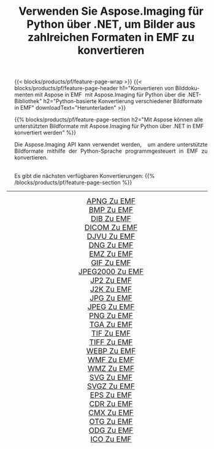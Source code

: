 ﻿---
title: Verwenden Sie Aspose.Imaging für Python über .NET, um Bilder aus zahlreichen Formaten in EMF zu konvertieren 
weight: 3920
url: /de/python-net/conversion/to/emf/ 
lang: de
langdirlevel: 2
locales: zh-hans,ja,it,ru,de,es,fr,nl,id,lt,pl,pt,vi,tr,ko,zh-hant,ar,hi,th,sv,cs,uk,he
description: Sie können Aspose.Imaging für Python über die .NET-Bibliothek verwenden, um eine Vielzahl von Formaten in EMF zu konvertieren.
---

{{< blocks/products/pf/feature-page-wrap >}}
{{< blocks/products/pf/feature-page-header h1="Konvertieren von Bilddokumenten mit Aspose in EMF  mit Aspose.Imaging für Python über die .NET-Bibliothek" h2="Python-basierte Konvertierung verschiedener Bildformate in EMF" downloadText="Herunterladen" >}}


{{% blocks/products/pf/feature-page-section  h2="Mit Aspose können alle unterstützten Bildformate mit Aspose.Imaging für Python über .NET in EMF konvertiert werden" %}}
<p align=justify>Die Aspose.Imaging API kann verwendet werden,   um andere unterstützte Bildformate mithilfe der Python-Sprache programmgesteuert in EMF zu konvertieren.</p>
<br/>
Es gibt die nächsten verfügbaren Konvertierungen:
{{% /blocks/products/pf/feature-page-section %}}
<div class="container-fluid productfamilypage bg-gray">
    <div class="convertypes bg-gray agp-content section">
        <div class="container">
		<hr style="margin-left:-20px;"/>
		<div class="row other-converters" style="gap: 10px;font-size: 19px;text-align:center;">
		    <div class='col-md-2 other-converter remove-lp remove-rp'><a href="/imaging/de/python-net/conversion/apng-to-emf/" style="padding:15px;">APNG Zu EMF</a></div>
<div class='col-md-2 other-converter remove-lp remove-rp'><a href="/imaging/de/python-net/conversion/bmp-to-emf/" style="padding:15px;">BMP Zu EMF</a></div>
<div class='col-md-2 other-converter remove-lp remove-rp'><a href="/imaging/de/python-net/conversion/dib-to-emf/" style="padding:15px;">DIB Zu EMF</a></div>
<div class='col-md-2 other-converter remove-lp remove-rp'><a href="/imaging/de/python-net/conversion/dicom-to-emf/" style="padding:15px;">DICOM Zu EMF</a></div>
<div class='col-md-2 other-converter remove-lp remove-rp'><a href="/imaging/de/python-net/conversion/djvu-to-emf/" style="padding:15px;">DJVU Zu EMF</a></div>
<div class='col-md-2 other-converter remove-lp remove-rp'><a href="/imaging/de/python-net/conversion/dng-to-emf/" style="padding:15px;">DNG Zu EMF</a></div>
<div class='col-md-2 other-converter remove-lp remove-rp'><a href="/imaging/de/python-net/conversion/emz-to-emf/" style="padding:15px;">EMZ Zu EMF</a></div>
<div class='col-md-2 other-converter remove-lp remove-rp'><a href="/imaging/de/python-net/conversion/gif-to-emf/" style="padding:15px;">GIF Zu EMF</a></div>
<div class='col-md-2 other-converter remove-lp remove-rp'><a href="/imaging/de/python-net/conversion/jpeg2000-to-emf/" style="padding:15px;">JPEG2000 Zu EMF</a></div>
<div class='col-md-2 other-converter remove-lp remove-rp'><a href="/imaging/de/python-net/conversion/jp2-to-emf/" style="padding:15px;">JP2 Zu EMF</a></div>
<div class='col-md-2 other-converter remove-lp remove-rp'><a href="/imaging/de/python-net/conversion/j2k-to-emf/" style="padding:15px;">J2K Zu EMF</a></div>
<div class='col-md-2 other-converter remove-lp remove-rp'><a href="/imaging/de/python-net/conversion/jpg-to-emf/" style="padding:15px;">JPG Zu EMF</a></div>
<div class='col-md-2 other-converter remove-lp remove-rp'><a href="/imaging/de/python-net/conversion/jpeg-to-emf/" style="padding:15px;">JPEG Zu EMF</a></div>
<div class='col-md-2 other-converter remove-lp remove-rp'><a href="/imaging/de/python-net/conversion/png-to-emf/" style="padding:15px;">PNG Zu EMF</a></div>
<div class='col-md-2 other-converter remove-lp remove-rp'><a href="/imaging/de/python-net/conversion/tga-to-emf/" style="padding:15px;">TGA Zu EMF</a></div>
<div class='col-md-2 other-converter remove-lp remove-rp'><a href="/imaging/de/python-net/conversion/tif-to-emf/" style="padding:15px;">TIF Zu EMF</a></div>
<div class='col-md-2 other-converter remove-lp remove-rp'><a href="/imaging/de/python-net/conversion/tiff-to-emf/" style="padding:15px;">TIFF Zu EMF</a></div>
<div class='col-md-2 other-converter remove-lp remove-rp'><a href="/imaging/de/python-net/conversion/webp-to-emf/" style="padding:15px;">WEBP Zu EMF</a></div>
<div class='col-md-2 other-converter remove-lp remove-rp'><a href="/imaging/de/python-net/conversion/wmf-to-emf/" style="padding:15px;">WMF Zu EMF</a></div>
<div class='col-md-2 other-converter remove-lp remove-rp'><a href="/imaging/de/python-net/conversion/wmz-to-emf/" style="padding:15px;">WMZ Zu EMF</a></div>
<div class='col-md-2 other-converter remove-lp remove-rp'><a href="/imaging/de/python-net/conversion/svg-to-emf/" style="padding:15px;">SVG Zu EMF</a></div>
<div class='col-md-2 other-converter remove-lp remove-rp'><a href="/imaging/de/python-net/conversion/svgz-to-emf/" style="padding:15px;">SVGZ Zu EMF</a></div>
<div class='col-md-2 other-converter remove-lp remove-rp'><a href="/imaging/de/python-net/conversion/eps-to-emf/" style="padding:15px;">EPS Zu EMF</a></div>
<div class='col-md-2 other-converter remove-lp remove-rp'><a href="/imaging/de/python-net/conversion/cdr-to-emf/" style="padding:15px;">CDR Zu EMF</a></div>
<div class='col-md-2 other-converter remove-lp remove-rp'><a href="/imaging/de/python-net/conversion/cmx-to-emf/" style="padding:15px;">CMX Zu EMF</a></div>
<div class='col-md-2 other-converter remove-lp remove-rp'><a href="/imaging/de/python-net/conversion/otg-to-emf/" style="padding:15px;">OTG Zu EMF</a></div>
<div class='col-md-2 other-converter remove-lp remove-rp'><a href="/imaging/de/python-net/conversion/odg-to-emf/" style="padding:15px;">ODG Zu EMF</a></div>
<div class='col-md-2 other-converter remove-lp remove-rp'><a href="/imaging/de/python-net/conversion/ico-to-emf/" style="padding:15px;">ICO Zu EMF</a></div>
                </div>
        </div>
    </div>
</div>
<br/>

